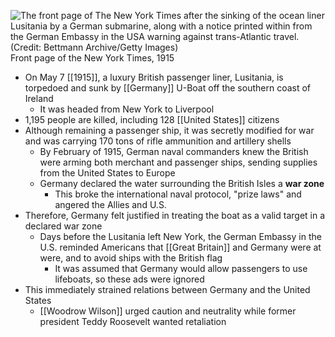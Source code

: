 
![The front page of The New York Times after the sinking of the ocean liner Lusitania by a German submarine, along with a notice printed within from the German Embassy in the USA warning against trans-Atlantic travel. (Credit: Bettmann Archive/Getty Images)](https://assets.editorial.aetnd.com/uploads/2018/04/the-front-page-of-the.jpg?width=2048&height=1538&crop=2048%3A1538%2Csmart&quality=75)
Front page of the New York Times, 1915

- On May 7 [[1915]], a luxury British passenger liner, Lusitania, is torpedoed and sunk by [[Germany]] U-Boat off the southern coast of Ireland
	- It was headed from New York to Liverpool
- 1,195 people are killed, including 128 [[United States]] citizens
- Although remaining a passenger ship, it was secretly modified for war and was carrying 170 tons of rifle ammunition and artillery shells
	- By February of 1915, German naval commanders knew the British were arming both merchant and passenger ships, sending supplies from the United States to Europe
	- Germany declared the water surrounding the British Isles a **war zone**
		- This broke the international naval protocol, "prize laws" and angered the Allies and U.S.
- Therefore, Germany felt justified in treating the boat as a valid target in a declared war zone
	- Days before the Lusitania left New York, the German Embassy in the U.S. reminded Americans that [[Great Britain]] and Germany were at were, and to avoid ships with the British flag
		- It was assumed that Germany would allow passengers to use lifeboats, so these ads were ignored
- This immediately strained relations between Germany and the United States
	- [[Woodrow Wilson]] urged caution and neutrality while former president Teddy Roosevelt wanted retaliation